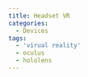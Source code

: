 ```yaml
---
title: Headset VR
categories:
  - Devices
tags:
  - 'virual reality'
  - oculus
  - hololens
---
```

